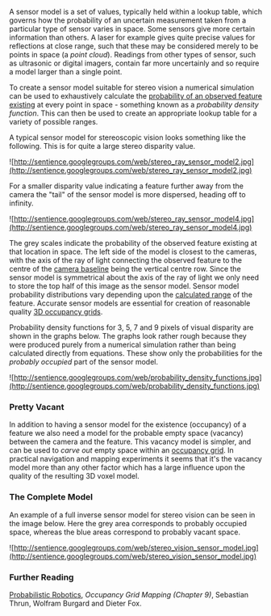 A sensor model is a set of values, typically held within a lookup table, which governs how the probability of an uncertain measurement taken from a particular type of sensor varies in space.  Some sensors give more certain information than others.  A laser for example gives quite precise values for reflections at close range, such that these may be considered merely to be points in space (a _point cloud_).  Readings from other types of sensor, such as ultrasonic or digital imagers, contain far more uncertainly and so require a model larger than a single point.

To create a sensor model suitable for stereo vision a numerical simulation can be used to exhaustively calculate the [probability of an observed feature existing](StereoUncertainty.md) at every point in space - something known as a _probability density function_.  This can then be used to create an appropriate lookup table for a variety of possible ranges.

A typical sensor model for stereoscopic vision looks something like the following.  This is for quite a large stereo disparity value.

![http://sentience.googlegroups.com/web/stereo_ray_sensor_model2.jpg](http://sentience.googlegroups.com/web/stereo_ray_sensor_model2.jpg)

For a smaller disparity value indicating a feature further away from the camera the "tail" of the sensor model is more dispersed, heading off to infinity.

![http://sentience.googlegroups.com/web/stereo_ray_sensor_model4.jpg](http://sentience.googlegroups.com/web/stereo_ray_sensor_model4.jpg)

The grey scales indicate the probability of the observed feature existing at that location in space.  The left side of the model is closest to the cameras, with the axis of the ray of light connecting the observed feature to the centre of the [camera baseline](StereoBaseline.md) being the vertical centre row.  Since the sensor model is symmetrical about the axis of the ray of light we only need to store the top half of this image as the sensor model.  Sensor model probability distributions vary depending upon the [calculated range](StereoRanging.md) of the feature.  Accurate sensor models are essential for creation of reasonable quality [3D occupancy grids](OccupancyGrid.md).

Probability density functions for 3, 5, 7 and 9 pixels of visual disparity are shown in the graphs below.  The graphs look rather rough because they were produced purely from a numerical simulation rather than being calculated directly from equations.  These show only the probabilities for the _probably occupied_ part of the sensor model.

![http://sentience.googlegroups.com/web/probability_density_functions.jpg](http://sentience.googlegroups.com/web/probability_density_functions.jpg)

### Pretty Vacant ###

In addition to having a sensor model for the existence (occupancy) of a feature we also need a model for the probable empty space (vacancy) between the camera and the feature.  This vacancy model is simpler, and can be used to _carve out_ empty space within an [occupancy grid](OccupancyGrid.md).  In practical navigation and mapping experiments it seems that it's the vacancy model more than any other factor which has a large influence upon the quality of the resulting 3D voxel model.

### The Complete Model ###

An example of a full inverse sensor model for stereo vision can be seen in the image below.  Here the grey area corresponds to probably occupied space, whereas the blue areas correspond to probably vacant space.

![http://sentience.googlegroups.com/web/stereo_vision_sensor_model.jpg](http://sentience.googlegroups.com/web/stereo_vision_sensor_model.jpg)

### Further Reading ###

[Probabilistic Robotics](http://www.probabilistic-robotics.org/), _Occupancy Grid Mapping (Chapter 9)_, Sebastian Thrun, Wolfram Burgard and Dieter Fox.
